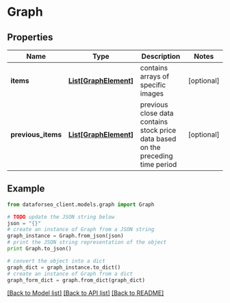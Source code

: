 # Graph


## Properties

Name | Type | Description | Notes
------------ | ------------- | ------------- | -------------
**items** | [**List[GraphElement]**](GraphElement.md) | contains arrays of specific images | [optional] 
**previous_items** | [**List[GraphElement]**](GraphElement.md) | previous close data contains stock price data based on the preceding time period | [optional] 

## Example

```python
from dataforseo_client.models.graph import Graph

# TODO update the JSON string below
json = "{}"
# create an instance of Graph from a JSON string
graph_instance = Graph.from_json(json)
# print the JSON string representation of the object
print Graph.to_json()

# convert the object into a dict
graph_dict = graph_instance.to_dict()
# create an instance of Graph from a dict
graph_form_dict = graph.from_dict(graph_dict)
```
[[Back to Model list]](../README.md#documentation-for-models) [[Back to API list]](../README.md#documentation-for-api-endpoints) [[Back to README]](../README.md)


